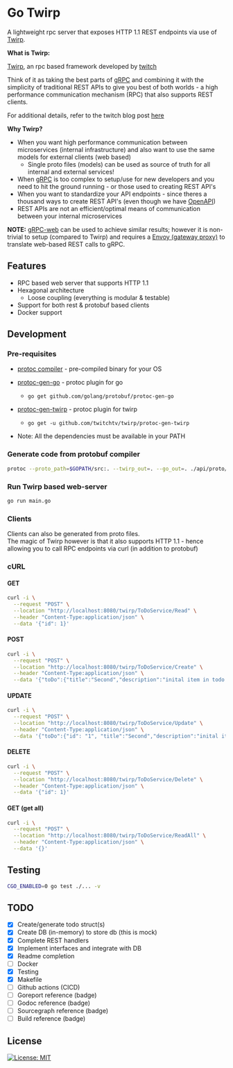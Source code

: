 # Go Twirp

A lightweight rpc server that exposes HTTP 1.1 REST endpoints via use of [Twirp](https://twitchtv.github.io/twirp/).

**What is Twirp:**

[Twirp](https://twitchtv.github.io/twirp/), an rpc based framework developed by [twitch](https://www.twitch.tv/)

Think of it as taking the best parts of [gRPC](https://grpc.io/) and combining it with the simplicity of traditional REST APIs to give you best of both worlds - a high performance communication mechanism (RPC) that also supports REST clients.

For additional details, refer to the twitch blog post [here](https://twitchtv.github.io/twirp/)

**Why Twirp?**

- When you want high performance communication between microservices (internal infrastructure) and also want to use the same models for external clients (web based)
  - Single proto files (models) can be used as source of truth for all internal and external services!
- When [gRPC](https://grpc.io/) is too complex to setup/use for new developers and you need to hit the ground running - or those used to creating REST API's
- When you want to standardize your API endpoints - since theres a thousand ways to create REST API's (even though we have [OpenAPI](https://swagger.io/specification/))
- REST APIs are not an efficient/optimal means of communication between your internal microservices

**NOTE:** [gRPC-web](https://github.com/grpc/grpc-web) can be used to achieve similar results; however it is non-trivial to setup (compared to Twirp) and requires a [Envoy (gateway proxy)](https://www.envoyproxy.io/) to translate web-based REST calls to gRPC.

## Features

- RPC based web server that supports HTTP 1.1
- Hexagonal architecture
  - Loose coupling (everything is modular & testable)
- Support for both rest & protobuf based clients
- Docker support

## Development

### Pre-requisites

- [protoc compiler](https://github.com/protocolbuffers/protobuf/releases) - pre-compiled binary for your OS
- [protoc-gen-go](https://github.com/golang/protobuf/tree/master/protoc-gen-go) - protoc plugin for go
  - ```go get github.com/golang/protobuf/protoc-gen-go```
- [protoc-gen-twirp](https://github.com/twitchtv/twirp/tree/master/protoc-gen-twirp) - protoc plugin for twirp
  - ```go get -u github.com/twitchtv/twirp/protoc-gen-twirp```

- Note: All the dependencies must be available in your PATH

### Generate code from protobuf compiler

```sh
protoc --proto_path=$GOPATH/src:. --twirp_out=. --go_out=. ./api/proto/todo/service.proto
```

### Run Twirp based web-server

```sh
go run main.go
```

### Clients

Clients can also be generated from proto files.\
The magic of Twirp however is that it also supports HTTP 1.1 - hence allowing you to call RPC endpoints via curl (in addition to protobuf)

### cURL

#### GET

```sh
curl -i \
  --request "POST" \
  --location "http://localhost:8080/twirp/ToDoService/Read" \
  --header "Content-Type:application/json" \
  --data '{"id": 1}'
```

#### POST

```sh
curl -i \
  --request "POST" \
  --location "http://localhost:8080/twirp/ToDoService/Create" \
  --header "Content-Type:application/json" \
  --data '{"toDo":{"title":"Second","description":"inital item in todo list"}}'
```

#### UPDATE

```sh
curl -i \
  --request "POST" \
  --location "http://localhost:8080/twirp/ToDoService/Update" \
  --header "Content-Type:application/json" \
  --data '{"toDo":{"id": "1", "title":"Second","description":"inital item in todo list"}}'
```

#### DELETE

```sh
curl -i \
  --request "POST" \
  --location "http://localhost:8080/twirp/ToDoService/Delete" \
  --header "Content-Type:application/json" \
  --data '{"id": 1}'
```

#### GET (get all)

```sh
curl -i \
  --request "POST" \
  --location "http://localhost:8080/twirp/ToDoService/ReadAll" \
  --header "Content-Type:application/json" \
  --data '{}'
```

## Testing

```sh
CGO_ENABLED=0 go test ./... -v
```

## TODO

- [x] Create/generate todo struct(s)
- [x] Create DB (in-memory) to store db (this is mock)
- [x] Complete REST handlers
- [x] Implement interfaces and integrate with DB
- [x] Readme completion
- [ ] Docker
- [x] Testing
- [x] Makefile
- [ ] Github actions (CICD)
- [ ] Goreport reference (badge)
- [ ] Godoc reference (badge)
- [ ] Sourcegraph reference (badge)
- [ ] Build reference (badge)

## License

[![License: MIT](https://img.shields.io/badge/License-MIT-yellow.svg)](https://opensource.org/licenses/MIT)
